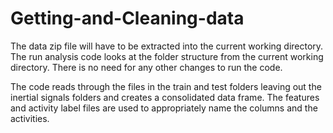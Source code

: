 # Getting-and-Cleaning-data
The data zip file will have to be extracted into the current working directory. The run analysis code looks at the folder structure from the current working directory. There is no need for any other changes to run the code. 

The code reads through the files in the train and test folders leaving out the inertial signals folders and creates a consolidated data frame. The features and activity label files are used to appropriately name the columns and the activities. 
